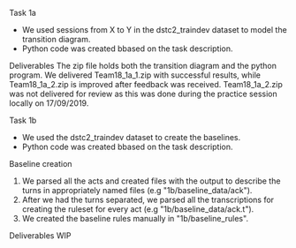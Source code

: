 Task 1a
* We used sessions from X to Y in the dstc2_traindev dataset to model the transition diagram.
* Python code was created bbased on the task description.

Deliverables
The zip file holds both the transition diagram and the python program.
We delivered Team18_1a_1.zip with successful results, while Team18_1a_2.zip is improved after feedback was received. Team18_1a_2.zip was not delivered for review as this was done during the practice session locally on 17/09/2019.


Task 1b
* We used the dstc2_traindev dataset to create the baselines.
* Python code was created bbased on the task description.

Baseline creation
1) We parsed all the acts and created files with the output to describe the turns in appropriately named files (e.g "1b/baseline_data/ack").
2) After we had the turns separated, we parsed all the transcriptions for creating the ruleset for every act (e.g "1b/baseline_data/ack.t").
3) We created the baseline rules manually in "1b/baseline_rules".

Deliverables
WIP
